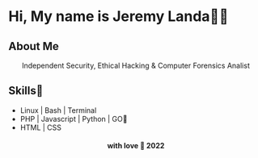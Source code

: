# Hi, My name is Jeremy Landa👨‍💻
 
## About Me

<div align="center">Independent Security, Ethical Hacking & Computer Forensics Analist<br></div>

## Skills💜

- Linux | Bash | Terminal
- PHP | Javascript | Python | GO💙
- HTML | CSS


<h4 align="center">with love 🤍 2022</h4>
